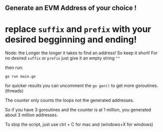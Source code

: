 ## Generate an EVM Address of your choice ! 

# replace `suffix` and `prefix` with your desired begginning and ending! 
Node: the Longer the longer it takes to find an address! So keep it short! 
For no desired `suffix` or `prefix` just give it an empty string `""`

then run:

``` 
go run main.go
```

for quicker results you can uncomment the `go gen()` to get more goroutines. (threads)

The counter only counts the loops not the generated addresses. 

So if you have 3 goroutines and the counter is at 1 million, you generated about 3 million addresses.

To stop the script, just use ctrl + C for mac and (windows+X for windows)